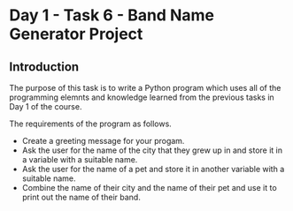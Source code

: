 # Day 1 - Task 6 - Band Name Generator Project

## Introduction

The purpose of this task is to write a Python program which uses all of the programming elemnts and knowledge learned from the previous tasks in Day 1 of the course.

The requirements of the program as follows.

-    Create a greeting message for your progam.
-    Ask the user for the name of the city that they grew up in and store it in a variable with a suitable name.
-    Ask the user for the name of a pet and store it in another variable with a suitable name.
-    Combine the name of their city and the name of their pet and use it to print out the name of their band.

